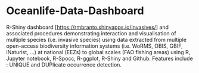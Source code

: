 # Oceanlife-Data-Dashboard
R-Shiny dashboard [<a href="https://rmbranto.shinyapps.io/invasives/">https://rmbranto.shinyapps.io/invasives/</a>] and associated procedures demonstrating interaction and visualisation of multiple species (i.e. invasive species) using data extracted from multiple open-access biodiversity information systems (i.e. WoRMS, OBIS, GBIF, iNaturist, ...) at national (EEZs) to global scales (FAO fishing areas) using R, Jupyter notebook, R-Spocc, R-ggplot, R-Shiny and Github. Features include : UNIQUE and DUPlicate occurrence detection.
